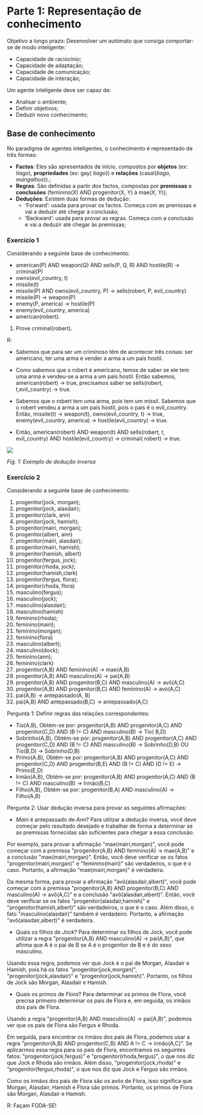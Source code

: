 # Parte 1: Representação de conhecimento

Objetivo a longo prazo: Desenvolver um autómato que consiga comportar-se de modo inteligente:

- Capacidade de raciocínio;
- Capacidade de adaptação;
- Capacidade de comunicação;
- Capacidade de interação;

Um agente inteligente deve ser capaz de:

- Analisar o ambiente;
- Definir objetivos;
- Deduzir novo conhecimento;

## Base de conhecimento

No paradigma de agentes inteligentes, o conhecimento é representado de três formas:

- **Factos**: Eles são apresentados de início, compostos por **objetos** (ex: _tiago_), **propriedades** (ex: gay(
  _tiago_)) e **relações** (casal(_tiago_, _mangalhos_)).;
- **Regras**: São definidas a partir dos factos, compostas por **premissas** e **conclusões** (feminino(X) AND
  progenitor(X, Y) à mae(X, Y));
- **Deduções**: Existem duas formas de dedução:
    - ‘Forward’: usada para provar os factos. Começa com as premissas e vai a deduzir até chegar à conclusão;
    - ’Backward’: usada para provar as regras. Começa com a conclusão e vai a deduzir até chegar às premissas;

### Exercício 1

Considerando a seguinte base de conhecimento:

- american(P) AND weapon(Q) AND sells(P, Q, R) AND hostile(R) → criminal(P)
- owns(evil_country, t)
- missile(t)
- missile(P) AND owns(evil_country, P) → sells(robert, P, evil_country)
- missile(P) → weapon(P)
- enemy(P, america) → hostile(P)
- enemy(evil_country, america)
- american(robert).

1. Prove criminal(robert).

R:

- Sabemos que para ser um criminoso têm de acontecer três coisas: ser americano, ter uma arma e vender a arma a um
  país hostil.


- Como sabemos que o robert é americano, temos de saber se ele tem uma arma e vendeu-se a arma a um país
  hostil. Então sabemos, american(robert) → true, precisamos saber se sells(robert, t,evil_country) → true.


- Sabemos que o robert tem uma arma, pois tem um míssil. Sabemos que o robert vendeu a arma a um país hostil, pois
  o país é o evil_country. Então, missile(t) → weapon(t), owns(evil_country, t) → true, enemy(evil_country, america) →
  hostile(evil_country) → true.


- Então, american(robert) AND weapon(t) AND sells(robert, t, evil_country) AND hostile(evil_country) → criminal(
  robert) → true.

![](Imagens/conhecimento.png)

*Fig. 1: Exemplo de dedução inversa*

### Exercício 2

Considerando a seguinte base de conhecimento:

1. progenitor(jock, morgan);
2. progenitor(jock, alasdair);
3. progenitor(clark, ann)
4. progenitor(jock, hamish);
5. progenitor(mairi, morgan);
6. progenitor(albert, ann)
7. progenitor(mairi, alasdair);
8. progenitor(mairi, hamish);
9. progenitor(hamish, albert)
10. progenitor(fergus, jock);
11. progenitor(rhoda, jock);
12. progenitor(hamish,clark)
13. progenitor(fergus, flora);
14. progenitor(rhoda, flora)
15. masculino(fergus);
16. masculino(jock);
17. masculino(alasdair);
18. masculino(hamish)
19. feminino(rhoda);
20. feminino(mairi);
21. feminino(morgan);
22. feminino(flora)
23. masculino(albert);
24. masculino(dock);
25. feminino(ann);
26. feminino(clark)
27. progenitor(A,B) AND feminino(A) → mae(A,B)
28. progenitor(A,B) AND masculino(A) → pai(A,B)
29. progenitor(A,B) AND progenitor(B,C) AND masculino(A) → avô(A,C)
30. progenitor(A,B) AND progenitor(B,C) AND feminino(A) → avó(A,C)
31. pai(A,B) → antepassado(A, B)
32. pai(A,B) AND antepassado(B,C) → antepassado(A,C)

Pergunta 1: Definir regras das relações correspondentes:

- Tio(A,B), Obtém-se por: progenitor(A,B) AND progenitor(A,C) AND progenitor(C,D) AND (B != C) AND masculino(B) → Tio(
  B,D)
- Sobrinho(A,B), Obtém-se por: progenitor(A,B) AND progenitor(A,C) AND progenitor(C,D) AND (B != C) AND masculino(B) →
  Sobrinho(D,B) OU Tio(B,D) → Sobrinho(D,B)
- Primo(A,B), Obtém-se por: progenitor(A,B) AND progenitor(A,C) AND progenitor(C,D) AND progenitor(B,E) AND (B != C)
  AND (D != E) → Primo(E,D)
- Irmão(A,B), Obtém-se por: progenitor(A,B) AND progenitor(A,C) AND (B != C) AND masculino(B) → Irmão(B,C)
- Filho(A,B), Obtém-se por: progenitor(B,A) AND masculino(A) → Filho(A,B)

Pergunta 2: Usar dedução inversa para provar as seguintes afirmações:

- *Mairi* é antepassado de *Ann*?
Para utilizar a dedução inversa, você deve começar pelo resultado desejado e trabalhar de forma a determinar se as premissas fornecidas são suficientes para chegar a essa conclusão.

Por exemplo, para provar a afirmação "mae(mairi,morgan)", você pode começar com a premissa "progenitor(A,B) AND feminino(A) → mae(A,B)" e a conclusão "mae(mairi,morgan)". Então, você deve verificar se os fatos "progenitor(mairi,morgan)" e "feminino(mairi)" são verdadeiros, o que é o caso. Portanto, a afirmação "mae(mairi,morgan)" é verdadeira.

Da mesma forma, para provar a afirmação "avô(alasdair,albert)", você pode começar com a premissa "progenitor(A,B) AND progenitor(B,C) AND masculino(A) → avô(A,C)" e a conclusão "avô(alasdair,albert)". Então, você deve verificar se os fatos "progenitor(alasdair,hamish)" e "progenitor(hamish,albert)" são verdadeiros, o que é o caso. Além disso, o fato "masculino(alasdair)" também é verdadeiro. Portanto, a afirmação "avô(alasdair,albert)" é verdadeira.
- Quais os filhos de *Jock*?
Para determinar os filhos de Jock, você pode utilizar a regra "progenitor(A,B) AND masculino(A) → pai(A,B)", que afirma que A é o pai de B se A é o progenitor de B e é do sexo masculino.

Usando essa regra, podemos ver que Jock é o pai de Morgan, Alasdair e Hamish, pois há os fatos "progenitor(jock,morgan)", "progenitor(jock,alasdair)" e "progenitor(jock,hamish)". Portanto, os filhos de Jock são Morgan, Alasdair e Hamish.
- Quais os primos de *Flora*?
Para determinar os primos de Flora, você precisa primeiro determinar os pais de Flora e, em seguida, os irmãos dos pais de Flora.

Usando a regra "progenitor(A,B) AND masculino(A) → pai(A,B)", podemos ver que os pais de Flora são Fergus e Rhoda.

Em seguida, para encontrar os irmãos dos pais de Flora, podemos usar a regra "progenitor(A,B) AND progenitor(C,B) AND A != C → irmão(A,C)". Se aplicarmos essa regra para os pais de Flora, encontramos os seguintes fatos: "progenitor(jock,fergus)" e "progenitor(rhoda,fergus)", o que nos diz que Jock e Rhoda são irmãos. Além disso, "progenitor(jock,rhoda)" e "progenitor(fergus,rhoda)", o que nos diz que Jock e Fergus são irmãos.

Como os irmãos dos pais de Flora são os avós de Flora, isso significa que Morgan, Alasdair, Hamish e Flora são primos. Portanto, os primos de Flora são Morgan, Alasdair e Hamish.

R: Façam FODA-SE!

